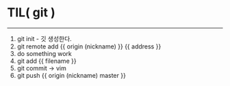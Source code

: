 # TIL( git )

-----

1. git init - 깃 생성한다.
2. git remote add {{ origin (nickname) }} {{ address }}
3. do something work
4. git add {{ filename }} 
5. git commit -> vim
6. git push {{ origin (nickname) master }}

 
